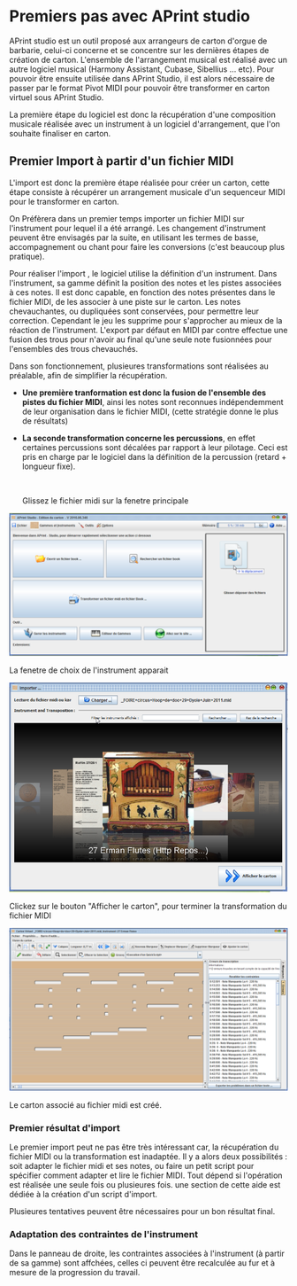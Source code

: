 
Premiers pas avec APrint studio
===============================

APrint studio est un outil proposé aux arrangeurs de carton d'orgue de barbarie, celui-ci concerne et se concentre sur les dernières étapes de création de carton. L'ensemble de l'arrangement musical est réalisé avec un autre logiciel musical (Harmony Assistant, Cubase, Sibellius ... etc). Pour pouvoir être ensuite utilisée dans APrint Studio, il est alors nécessaire de passer par le format Pivot MIDI pour pouvoir être transformer en carton virtuel sous APrint Studio.

La première étape du logiciel est donc la récupération d'une composition musicale réalisée avec un instrument à un logiciel d'arrangement, que l'on souhaite finaliser en carton.


Premier Import à partir d'un fichier MIDI
-----------------------------------------

L'import est donc la première étape réalisée pour créer un carton, cette étape consiste à récupérer un arrangement musicale d'un sequenceur MIDI pour le transformer en carton.

On Préfèrera dans un premier temps importer un fichier MIDI sur l'instrument pour lequel il a été arrangé. Les changement d'instrument peuvent être envisagés par la suite, en utilisant les termes de basse, accompagnement ou chant pour faire les conversions (c'est beaucoup plus pratique).

Pour réaliser l'import , le logiciel utilise la définition d'un instrument. Dans l'instrument, sa gamme définit la position des notes et les pistes associées à ces notes. Il est donc capable, en fonction des notes présentes dans le fichier MIDI, de les associer à une piste sur le carton. Les notes chevauchantes, ou dupliquées sont conservées, pour permettre leur correction. Cependant le jeu les supprime pour s'approcher au mieux de la réaction de l'instrument. L'export par défaut en MIDI par contre effectue une fusion des trous pour n'avoir au final qu'une seule note fusionnées pour l'ensembles des trous chevauchés.

Dans son fonctionnement, plusieures transformations sont réalisées au préalable, afin de simplifier la récupération.

-   **Une première tranformation est donc la fusion de l'ensemble des pistes du fichier MIDI**, ainsi les notes sont reconnues indépendemment de leur organisation dans le fichier MIDI, (cette stratégie donne le plus de résultats)

-   **La seconde transformation concerne les percussions**, en effet certaines percussions sont décalées par rapport à leur pilotage. Ceci est pris en charge par le logiciel dans la définition de la percussion (retard + longueur fixe).

    ​

    Glissez le fichier midi sur la fenetre principale

![](pp1.png)

La fenetre de choix de l'instrument apparait

![](pp2.png)

Clickez sur le bouton "Afficher le carton", pour terminer la transformation du fichier MIDI

![](pp3.png)

Le carton associé au fichier midi est créé.



### Premier résultat d'import

Le premier import peut ne pas être très intéressant car, la récupération du fichier MIDI ou la transformation est inadaptée. Il y a alors deux possibilités : soit adapter le fichier midi et ses notes, ou faire un petit script pour spécifier comment adapter et lire le fichier MIDI. Tout dépend si l'opération est réalisée une seule fois ou plusieures fois. une section de cette aide est dédiée à la création d'un script d'import.

Plusieures tentatives peuvent être nécessaires pour un bon résultat final.

### Adaptation des contraintes de l'instrument

Dans le panneau de droite, les contraintes associées à l'instrument (à partir de sa gamme) sont affchées, celles ci peuvent être recalculée au fur et à mesure de la progression du travail.
